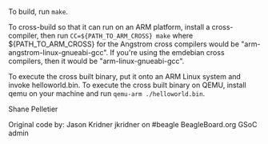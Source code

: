 To build, run `make`.

To cross-build so that it can run on an ARM platform, install a cross-compiler,
then run `CC=${PATH_TO_ARM_CROSS} make` where ${PATH_TO_ARM_CROSS} for the
Angstrom cross compilers would be "arm-angstrom-linux-gnueabi-gcc".  If you're
using the emdebian cross compilers, then it would be "arm-linux-gnueabi-gcc".

To execute the cross built binary, put it onto an ARM Linux system and invoke
helloworld.bin.  To execute the cross built binary on QEMU, install qemu
on your machine and run `qemu-arm ./helloworld.bin`.

Shane Pelletier

Original code by: Jason Kridner
jkridner on #beagle
BeagleBoard.org GSoC admin
